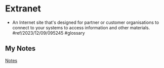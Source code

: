 # Extranet
- An Internet site that's designed for partner or customer organisations to connect to your systems to access information and other materials. #ref/2023/12/09/095245 #glossary
## My Notes
[Notes](mynotes/extranet-notes.md)
